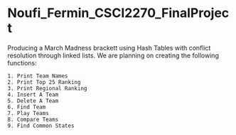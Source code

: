 # Noufi_Fermin_CSCI2270_FinalProject

Producing a March Madness brackett using Hash Tables with conflict resolution through linked lists. We are planning on creating the following functions: 

	1. Print Team Names
    2. Print Top 25 Ranking
    3. Print Regional Ranking
    4. Insert A Team
    5. Delete A Team
    6. Find Team
    7. Play Teams
    8. Compare Teams
    9. Find Common States